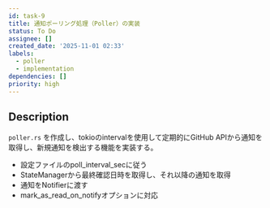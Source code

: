 ```yaml
---
id: task-9
title: 通知ポーリング処理（Poller）の実装
status: To Do
assignee: []
created_date: '2025-11-01 02:33'
labels:
  - poller
  - implementation
dependencies: []
priority: high
---
```


## Description

<!-- SECTION:DESCRIPTION:BEGIN -->
`poller.rs` を作成し、tokioのintervalを使用して定期的にGitHub APIから通知を取得し、新規通知を検出する機能を実装する。
- 設定ファイルのpoll_interval_secに従う
- StateManagerから最終確認日時を取得し、それ以降の通知を取得
- 通知をNotifierに渡す
- mark_as_read_on_notifyオプションに対応
<!-- SECTION:DESCRIPTION:END -->
